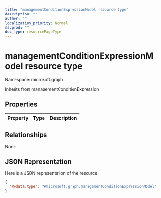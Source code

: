 ```yaml
---
title: "managementConditionExpressionModel resource type"
description: ""
author: ""
localization_priority: Normal
ms.prod: ""
doc_type: resourcePageType
---
```


# managementConditionExpressionModel resource type


Namespace: microsoft.graph




Inherits from [managementConditionExpression](../resources/managementconditionexpression.md)

## Properties
|Property|Type|Description|
|:---|:---|:---|

## Relationships
None

## JSON Representation
Here is a JSON representation of the resource.
<!-- {
  "blockType": "resource",
  "@odata.type": "microsoft.graph.managementConditionExpressionModel"
}
-->
``` json
{
  "@odata.type": "#microsoft.graph.managementConditionExpressionModel"
}
```

